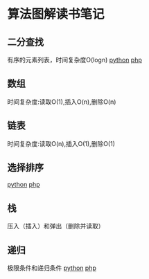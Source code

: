# 算法图解读书笔记
## 二分查找
有序的元素列表，时间复杂度O(logn)
[python](node/binary_search.py)  [php](node/binary_search.php)

## 数组
时间复杂度:读取O(1),插入O(n),删除O(n)
## 链表
时间复杂度:读取O(n),插入O(1),删除O(1)
## 选择排序
[python](node/selection_sort.py)  [php](node/selection_sort.php)
## 栈
压入（插入）和弹出（删除并读取）
## 递归
极限条件和递归条件
[python](node/factorial.py)  [php](node/factorial.php)

